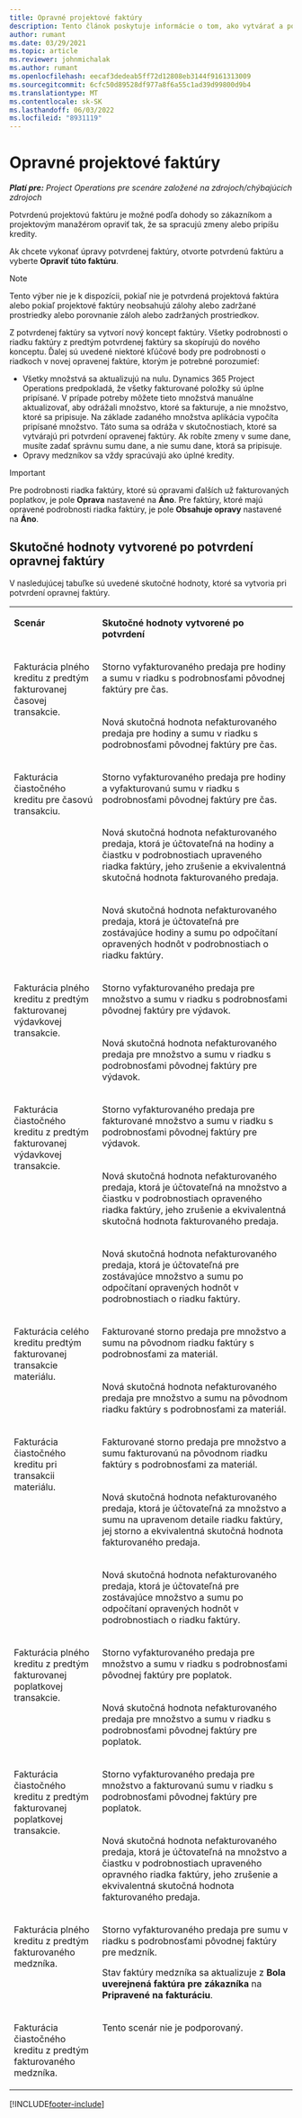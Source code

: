 ```yaml
---
title: Opravné projektové faktúry
description: Tento článok poskytuje informácie o tom, ako vytvárať a potvrdzovať opravné projektové faktúry v Project Operations.
author: rumant
ms.date: 03/29/2021
ms.topic: article
ms.reviewer: johnmichalak
ms.author: rumant
ms.openlocfilehash: eecaf3dedeab5ff72d12808eb3144f9161313009
ms.sourcegitcommit: 6cfc50d89528df977a8f6a55c1ad39d99800d9b4
ms.translationtype: MT
ms.contentlocale: sk-SK
ms.lasthandoff: 06/03/2022
ms.locfileid: "8931119"
---
```

# <a name="corrective-project-based-invoices"></a>Opravné projektové faktúry

_**Platí pre:** Project Operations pre scenáre založené na zdrojoch/chýbajúcich zdrojoch_

Potvrdenú projektovú faktúru je možné podľa dohody so zákazníkom a projektovým manažérom opraviť tak, že sa spracujú zmeny alebo pripíšu kredity.

Ak chcete vykonať úpravy potvrdenej faktúry, otvorte potvrdenú faktúru a vyberte **Opraviť túto faktúru**. 

> [!NOTE]
> Tento výber nie je k dispozícii, pokiaľ nie je potvrdená projektová faktúra alebo pokiaľ projektové faktúry neobsahujú zálohy alebo zadržané prostriedky alebo porovnanie záloh alebo zadržaných prostriedkov.

Z potvrdenej faktúry sa vytvorí nový koncept faktúry. Všetky podrobnosti o riadku faktúry z predtým potvrdenej faktúry sa skopírujú do nového konceptu. Ďalej sú uvedené niektoré kľúčové body pre podrobnosti o riadkoch v novej opravenej faktúre, ktorým je potrebné porozumieť:

- Všetky množstvá sa aktualizujú na nulu. Dynamics 365 Project Operations predpokladá, že všetky fakturované položky sú úplne pripísané. V prípade potreby môžete tieto množstvá manuálne aktualizovať, aby odrážali množstvo, ktoré sa fakturuje, a nie množstvo, ktoré sa pripisuje. Na základe zadaného množstva aplikácia vypočíta pripísané množstvo. Táto suma sa odráža v skutočnostiach, ktoré sa vytvárajú pri potvrdení opravenej faktúry. Ak robíte zmeny v sume dane, musíte zadať správnu sumu dane, a nie sumu dane, ktorá sa pripisuje.
- Opravy medzníkov sa vždy spracúvajú ako úplné kredity.


> [!IMPORTANT]
> Pre podrobnosti riadka faktúry, ktoré sú opravami ďalších už fakturovaných poplatkov, je pole **Oprava** nastavené na **Áno**. Pre faktúry, ktoré majú opravené podrobnosti riadka faktúry, je pole **Obsahuje opravy** nastavené na **Áno**.

## <a name="actuals-created-when-a-corrective-invoice-is-confirmed"></a>Skutočné hodnoty vytvorené po potvrdení opravnej faktúry

V nasledujúcej tabuľke sú uvedené skutočné hodnoty, ktoré sa vytvoria pri potvrdení opravnej faktúry.

<table border="0" cellspacing="0" cellpadding="0">
    <tbody>
        <tr>
            <td width="216" valign="top">
                <p>
                    <strong>Scenár</strong>
                </p>
            </td>
            <td width="808" valign="top">
                <p>
                    <strong>Skutočné hodnoty vytvorené po potvrdení</strong>
                </p>
            </td>
        </tr>
        <tr>
            <td width="216" rowspan="2" valign="top">
                <p>
Fakturácia plného kreditu z predtým fakturovanej časovej transakcie.
                </p>
            </td>
            <td width="408" valign="top">
                <p>
Storno vyfakturovaného predaja pre hodiny a sumu v riadku s podrobnosťami pôvodnej faktúry pre čas.
                </p>
            </td>
        </tr>
        <tr>
            <td width="408" valign="top">
                <p>
Nová skutočná hodnota nefakturovaného predaja pre hodiny a sumu v riadku s podrobnosťami pôvodnej faktúry pre čas.
                </p>
            </td>
        </tr>
        <tr>
            <td width="216" rowspan="3" valign="top">
                <p>
Fakturácia čiastočného kreditu pre časovú transakciu.
                </p>
            </td>
            <td width="408" valign="top">
                <p>
Storno vyfakturovaného predaja pre hodiny a vyfakturovanú sumu v riadku s podrobnosťami pôvodnej faktúry pre čas.
                </p>
            </td>
        </tr>
        <tr>
            <td width="408" valign="top">
                <p>
Nová skutočná hodnota nefakturovaného predaja, ktorá je účtovateľná na hodiny a čiastku v podrobnostiach upraveného riadka faktúry, jeho zrušenie a ekvivalentná skutočná hodnota fakturovaného predaja.
                </p>
            </td>
        </tr>
        <tr>
            <td width="408" valign="top">
                <p>
Nová skutočná hodnota nefakturovaného predaja, ktorá je účtovateľná pre zostávajúce hodiny a sumu po odpočítaní opravených hodnôt v podrobnostiach o riadku faktúry.
                </p>
            </td>
        </tr>
        <tr>
            <td width="216" rowspan="2" valign="top">
                <p>
Fakturácia plného kreditu z predtým fakturovanej výdavkovej transakcie.
                </p>
            </td>
            <td width="408" valign="top">
                <p>
Storno vyfakturovaného predaja pre množstvo a sumu v riadku s podrobnosťami pôvodnej faktúry pre výdavok.
                </p>
            </td>
        </tr>
        <tr>
            <td width="408" valign="top">
                <p>
Nová skutočná hodnota nefakturovaného predaja pre množstvo a sumu v riadku s podrobnosťami pôvodnej faktúry pre výdavok.
                </p>
            </td>
        </tr>
        <tr>
            <td width="216" rowspan="3" valign="top">
                <p>
Fakturácia čiastočného kreditu z predtým fakturovanej výdavkovej transakcie.
                </p>
            </td>
            <td width="408" valign="top">
                <p>
Storno vyfakturovaného predaja pre fakturované množstvo a sumu v riadku s podrobnosťami pôvodnej faktúry pre výdavok.
                </p>
            </td>
        </tr>
        <tr>
            <td width="408" valign="top">
                <p>
Nová skutočná hodnota nefakturovaného predaja, ktorá je účtovateľná na množstvo a čiastku v podrobnostiach opraveného riadka faktúry, jeho zrušenie a ekvivalentná skutočná hodnota fakturovaného predaja.
                </p>
            </td>
        </tr>
        <tr>
            <td width="408" valign="top">
                <p>
Nová skutočná hodnota nefakturovaného predaja, ktorá je účtovateľná pre zostávajúce množstvo a sumu po odpočítaní opravených hodnôt v podrobnostiach o riadku faktúry.
                </p>
            </td>
        </tr>
                <tr>
            <td width="216" rowspan="2" valign="top">
                <p>
Fakturácia celého kreditu predtým fakturovanej transakcie materiálu.
                </p>
            </td>
            <td width="408" valign="top">
                <p>
Fakturované storno predaja pre množstvo a sumu na pôvodnom riadku faktúry s podrobnosťami za materiál.
                </p>
            </td>
        </tr>
        <tr>
            <td width="408" valign="top">
                <p>
Nová skutočná hodnota nefakturovaného predaja pre množstvo a sumu na pôvodnom riadku faktúry s podrobnosťami za materiál.
                </p>
            </td>
        </tr>
        <tr>
            <td width="216" rowspan="3" valign="top">
                <p>
Fakturácia čiastočného kreditu pri transakcii materiálu.
                </p>
            </td>
            <td width="408" valign="top">
                <p>
Fakturované storno predaja pre množstvo a sumu fakturovanú na pôvodnom riadku faktúry s podrobnosťami za materiál.
                </p>
            </td>
        </tr>
        <tr>
            <td width="408" valign="top">
                <p>
Nová skutočná hodnota nefakturovaného predaja, ktorá je účtovateľná za množstvo a sumu na upravenom detaile riadku faktúry, jej storno a ekvivalentná skutočná hodnota fakturovaného predaja.
                </p>
            </td>
        </tr>
        <tr>
            <td width="408" valign="top">
                <p>
Nová skutočná hodnota nefakturovaného predaja, ktorá je účtovateľná pre zostávajúce množstvo a sumu po odpočítaní opravených hodnôt v podrobnostiach o riadku faktúry.
                </p>
            </td>
        </tr>
        <tr>
            <td width="216" rowspan="2" valign="top">
                <p>
Fakturácia plného kreditu z predtým fakturovanej poplatkovej transakcie.
                </p>
            </td>
            <td width="408" valign="top">
                <p>
Storno vyfakturovaného predaja pre množstvo a sumu v riadku s podrobnosťami pôvodnej faktúry pre poplatok.
                </p>
            </td>
        </tr>
        <tr>
            <td width="408" valign="top">
                <p>
Nová skutočná hodnota nefakturovaného predaja pre množstvo a sumu v riadku s podrobnosťami pôvodnej faktúry pre poplatok.
                </p>
            </td>
        </tr>
        <tr>
            <td width="216" rowspan="2" valign="top">
                <p>
Fakturácia čiastočného kreditu z predtým fakturovanej poplatkovej transakcie.
                </p>
            </td>
            <td width="408" valign="top">
                <p>
Storno vyfakturovaného predaja pre množstvo a fakturovanú sumu v riadku s podrobnosťami pôvodnej faktúry pre poplatok.
                </p>
            </td>
        </tr>
        <tr>
            <td width="408" valign="top">
                <p>
Nová skutočná hodnota nefakturovaného predaja, ktorá je účtovateľná na množstvo a čiastku v podrobnostiach upraveného opravného riadka faktúry, jeho zrušenie a ekvivalentná skutočná hodnota fakturovaného predaja.
                </p>
            </td>
        </tr>
        <tr>
            <td width="216" valign="top">
                <p>
Fakturácia plného kreditu z predtým fakturovaného medzníka.
                </p>
            </td>
            <td width="408" valign="top">
                <p>
Storno vyfakturovaného predaja pre sumu v riadku s podrobnosťami pôvodnej faktúry pre medzník.
                </p>
                <p>
Stav faktúry medzníka sa aktualizuje z <b>Bola uverejnená faktúra pre zákazníka</b> na <b>Pripravené na fakturáciu</b>.
                </p>
            </td>
        </tr>
        <tr>
            <td width="216" valign="top">
                <p>
Fakturácia čiastočného kreditu z predtým fakturovaného medzníka.
                </p>
            </td>
            <td width="408" valign="top">
                <p>
Tento scenár nie je podporovaný.
                </p>
            </td>
        </tr>       
    </tbody>
</table>


[!INCLUDE[footer-include](../includes/footer-banner.md)]
